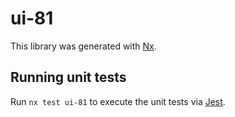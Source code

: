 # ui-81

This library was generated with [Nx](https://nx.dev).

## Running unit tests

Run `nx test ui-81` to execute the unit tests via [Jest](https://jestjs.io).
